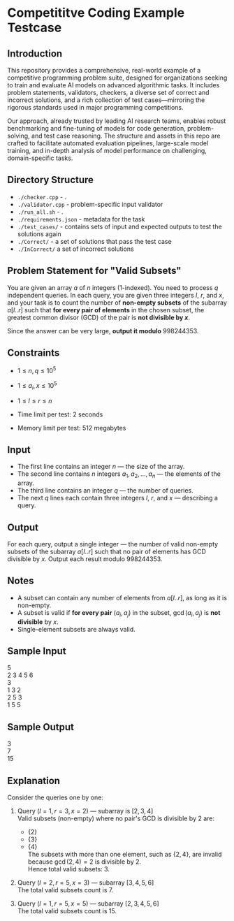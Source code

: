 # Competititve Coding Example Testcase

## Introduction

This repository provides a comprehensive, real-world example of a competitive programming problem suite, designed for organizations seeking to train and evaluate AI models on advanced algorithmic tasks. It includes problem statements, validators, checkers, a diverse set of correct and incorrect solutions, and a rich collection of test cases—mirroring the rigorous standards used in major programming competitions.

Our approach, already trusted by leading AI research teams, enables robust benchmarking and fine-tuning of models for code generation, problem-solving, and test case reasoning. The structure and assets in this repo are crafted to facilitate automated evaluation pipelines, large-scale model training, and in-depth analysis of model performance on challenging, domain-specific tasks.


## Directory Structure

- `./checker.cpp` - .
- `./validator.cpp` - problem-specific input validator
- `./run_all.sh` - .
- `./requirements.json` - metadata for the task
- `./test_cases/` - contains sets of input and expected outputs to test the solutions again
- `./Correct/` - a set of solutions that pass the test case
 - `./InCorrect/` a set of incorrect solutions


## Problem Statement for "Valid Subsets"
You are given an array $a$ of $n$ integers (1-indexed). You need to process $q$ independent queries.
In each query, you are given three integers $l$, $r$, and $x$, and your task is to count the number of **non-empty subsets** of the subarray $a[l..r]$ such that **for every pair of elements** in the chosen subset, the greatest common divisor (GCD) of the pair is **not divisible by $x$**.

Since the answer can be very large, **output it modulo** $998244353$.

## Constraints
- $1 \leq n, q \leq 10^5$  
- $1 \leq a_i, x \leq 10^5$  
- $1 \leq l \leq r \leq n$  

- Time limit per test: 2 seconds  
- Memory limit per test: 512 megabytes

## Input

- The first line contains an integer $n$ — the size of the array.  
- The second line contains $n$ integers $a_1, a_2, \ldots, a_n$ — the elements of the array.  
- The third line contains an integer $q$ — the number of queries.  
- The next $q$ lines each contain three integers $l$, $r$, and $x$ — describing a query.

## Output

For each query, output a single integer — the number of valid non-empty subsets of the subarray $a[l..r]$ such that no pair of elements has GCD divisible by $x$. Output each result modulo $998244353$.

## Notes

- A subset can contain any number of elements from $a[l..r]$, as long as it is non-empty.
- A subset is valid if **for every pair** $(a_i, a_j)$ in the subset, $\gcd(a_i, a_j)$ is **not divisible** by $x$.
- Single-element subsets are always valid.

## Sample Input

5  
2 3 4 5 6  
3  
1 3 2  
2 5 3  
1 5 5  

## Sample Output

3  
7  
15  

## Explanation

Consider the queries one by one:

1. Query $(l=1, r=3, x=2)$ — subarray is $[2, 3, 4]$  
   Valid subsets (non-empty) where no pair's GCD is divisible by $2$ are:  
   - $\{2\}$  
   - $\{3\}$  
   - $\{4\}$  
   The subsets with more than one element, such as $\{2,4\}$, are invalid because $\gcd(2,4) = 2$ is divisible by $2$.  
   Hence total valid subsets: $3$.

2. Query $(l=2, r=5, x=3)$ — subarray $[3, 4, 5, 6]$  
   The total valid subsets count is $7$.

3. Query $(l=1, r=5, x=5)$ — subarray $[2, 3, 4, 5, 6]$  
   The total valid subsets count is $15$.

